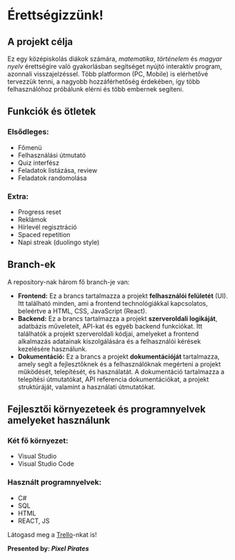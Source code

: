 # Érettségizzünk!

## A projekt célja
Ez egy középiskolás diákok számára, *matematika*, *történelem* és *magyar nyelv* érettségire való gyakorlásban segítséget nyújtó interaktív program, azonnali visszajelzéssel.
Több platformon (PC, Mobile) is elérhetővé tervezzük tenni, a nagyobb hozzáférhetőség érdekében, így több felhasználóhoz próbálunk elérni és több embernek segíteni.

## Funkciók és ötletek
### Elsődleges:
- Főmenü
- Felhasználási útmutató
- Quiz interfész
- Feladatok listázása, review
- Feladatok randomolása
  
### Extra:
- Progress reset
- Reklámok
- Hírlevél regisztráció
- Spaced repetition
- Napi streak (duolingo style)

## Branch-ek
A repository-nak három fő branch-je van:
- **Frontend:** Ez a brancs tartalmazza a projekt **felhasználói felületét** (UI). Itt található minden, ami a frontend technológiákkal kapcsolatos, beleértve a HTML, CSS, JavaScript (React).
- **Backend:** Ez a brancs tartalmazza a projekt **szerveroldali logikáját**, adatbázis műveleteit, API-kat és egyéb backend funkciókat. Itt találhatók a projekt szerveroldali kódjai, amelyeket a frontend alkalmazás adatainak kiszolgálására és a felhasználói kérések kezelésére használunk.
- **Dokumentáció:** Ez a brancs a projekt **dokumentációját** tartalmazza, amely segít a fejlesztőknek és a felhasználóknak megérteni a projekt működését, telepítését, és használatát. A dokumentáció tartalmazza a telepítési útmutatókat, API referencia dokumentációkat, a projekt struktúráját, valamint a használati útmutatókat.

## Fejlesztői környezeteek és programnyelvek amelyeket használunk
### Két fő környezet:
- Visual Studio
- Visual Studio Code
### Használt programnyelvek:
- C#
- SQL
- HTML
- REACT, JS

Látogasd meg a [Trello](https://trello.com/b/b6vkSv3I/érettségizzünk)-nkat is!

**Presented by: *Pixel Pirates***
